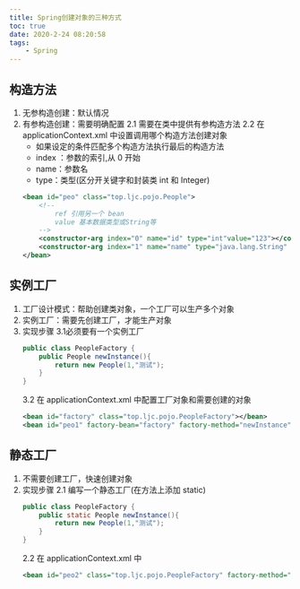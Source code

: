 ```yaml
---
title: Spring创建对象的三种方式
toc: true
date: 2020-2-24 08:20:58
tags:
	- Spring
---
```

## 构造方法
1. 无参构造创建：默认情况
2. 有参构造创建：需要明确配置
	2.1 需要在类中提供有参构造方法
	2.2 在 applicationContext.xml 中设置调用哪个构造方法创建对象
	<!-- more -->
	- 如果设定的条件匹配多个构造方法执行最后的构造方法
	- index ：参数的索引,从 0 开始
	- name：参数名
	- type：类型(区分开关键字和封装类 int 和 Integer)
	```xml
	<bean id="peo" class="top.ljc.pojo.People">
		<!--
			ref 引用另一个 bean
			value 基本数据类型或String等
		-->
		<constructor-arg index="0" name="id" type="int"value="123"></constructor-arg>
		<constructor-arg index="1" name="name" type="java.lang.String" value="张三"></constructor-arg>
	</bean>
	```

## 实例工厂
1. 工厂设计模式：帮助创建类对象，一个工厂可以生产多个对象
2. 实例工厂：需要先创建工厂，才能生产对象
3. 实现步骤
	3.1必须要有一个实例工厂
	```java
	public class PeopleFactory {
		public People newInstance(){
			return new People(1,"测试");
		}
	}
	```
	3.2 在 applicationContext.xml 中配置工厂对象和需要创建的对象
	```xml
	<bean id="factory" class="top.ljc.pojo.PeopleFactory"></bean>
	<bean id="peo1" factory-bean="factory" factory-method="newInstance"></bean>
	```

## 静态工厂
1. 不需要创建工厂，快速创建对象
2. 实现步骤
2.1 编写一个静态工厂(在方法上添加 static)
	```java
	public class PeopleFactory {
		public static People newInstance(){
			return new People(1,"测试");
		}
	}
	```
	2.2 在 applicationContext.xml 中
	```xml
	<bean id="peo2" class="top.ljc.pojo.PeopleFactory" factory-method="newInstance"></bean>
	```
